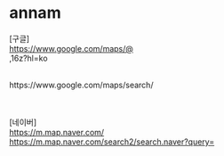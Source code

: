 # annam


[구글]<br>
https://www.google.com/maps/@ 
<br>
,16z?hl=ko

<br>
https://www.google.com/maps/search/

<br><br>
[네이버]<br>
https://m.map.naver.com/
<br>
https://m.map.naver.com/search2/search.naver?query=
